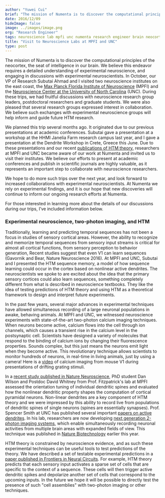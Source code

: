 ```yaml
---
author: "Yuwei Cui"
brief: "The mission of Numenta is to discover the computational principles of the neocortex, the seat of intelligence in our brain. We believe this endeavor requires a detailed understanding of experimental neuroscience"
date: 2016/12/09
hideImage: false
image: ../images/image.png
org: "Research Engineer"
tags: neuroscience lab mpfi unc numenta research engineer brain neocortex active dendrite machine intelligence
title: "Visit to Neuroscience Labs at MPFI and UNC"
type: post
---
```


The mission of Numenta is to discover the computational principles of the
neocortex, the seat of intelligence in our brain. We believe this endeavor
requires a detailed understanding of experimental neuroscience, and engaging in
discussions with experimental neuroscientists. In October, our VP of Research
Subutai Ahmad and I visited two neuroscience institutes on the east coast, the
[Max Planck Florida Institute of Neuroscience][1] (MPFI) and the
[Neuroscience Center at the University of North Carolina][2] (UNC). During these
trips, we had fruitful discussions with neuroscience research group leaders,
postdoctoral researchers and graduate students.  We were also pleased that
several research groups expressed interest in collaboration. We believe such
exchanges with experimental neuroscience groups will help inform and guide
future HTM research.

We planned this trip several months ago. It originated due to our previous
presentations at academic conferences. Subutai gave a presentation at a workshop
at the HHMI Janelia Farm research campus last year, and I gave a presentation at
the Dendrite Workshop in Crete, Greece this June. Due to these presentations and
our recent [publications of HTM theory][3], researchers at MPFI and UNC became
aware of our work at Numenta and invited us to visit their institutes. We
believe our efforts to present at academic conferences and publish in scientific
journals are highly valuable, as it represents an important step to collaborate
with neuroscience researchers.

We hope to do more such trips over the next year, and look forward to increased
collaborations with experimental neuroscientists.  At Numenta we rely on
experimental findings, and it is our hope that new discoveries will continue to
inform our ongoing research efforts at Numenta.

For those interested in learning more about the details of our discussions
during our trips, I’ve included information below.   

### Experimental neuroscience, two-photon imaging, and HTM

Traditionally, learning and predicting temporal sequences has not been a focus
in studies of sensory cortical areas. However, the ability to recognize and
memorize temporal sequences from sensory input streams is critical for almost
all cortical functions, from sensory perception to behavior generation, Recent
studies suggest that even V1 can learn sequences (Gavornik and Bear, Nature
Neuroscience 2016). At MPFI and UNC, Subutai and I presented the HTM sequence
memory, a model of how sequence learning could occur in the cortex based on
nonlinear active dendrites. The neuroscientists we spoke to are excited about
the idea that the primary sensory cortices could also learn sequences, something
completely different from what is described in neuroscience textbooks. They like
the idea of testing predictions of HTM theory and using HTM as a theoretical
framework to design and interpret future experiments.

In the past few years, several major advances in experimental techniques have
allowed simultaneous recording of a large neuronal populations in awake,
behaving animals. At MPFI and UNC, we witnessed neuroscience experiments with
state-of-the-art two-photon calcium imaging techniques. When neurons become
active, calcium flows into the cell through ion channels, which causes a
transient rise in the calcium level in the postsynaptic cell. Scientists have
designed a variety of molecules that respond to the binding of calcium ions by
changing their fluorescence properties. Sounds complex, but this just means the
neurons emit light when they become active. This revolutionary technique allows
scientists to monitor hundreds of neurons, in real-time in living animals, just
by using a camera! Here is a [video][4] of calcium imaging from mouse V1 during
presentations of drifting grating stimuli.

In a [recent study published in Nature Neuroscience][5], PhD student Dan Wilson
and Postdoc David Whitney from Prof. Fitzpatrick's lab at MPFI assessed the
orientation tuning of individual dendritic spines and evaluated how the
nonlinear dendritic property shapes the computation of cortical pyramidal
neurons. Non-linear dendrites are a key component of HTM theory and we were
impressed by this ability to record live from populations of dendritic spines of
single neurons (spines are essentially synapses). Prof. Spencer Smith at UNC has
published several important [papers on active dendrites][6]. In his lab,
researchers are now developing [next generation 2-photon imaging systems][7],
which enable simultaneously recording neuronal activities from multiple brain
areas with expanded fields of view. This technique was published in
[Nature Biotechnology][7] earlier this year.

HTM theory is constrained by neuroscience evidence, and as such these
experimental techniques can be useful tools to test predictions of the theory.
We have described a set of testable experimental predictions in a
[paper published in Frontiers in Neural Circuits][8]. For example, HTM theory
predicts that each sensory input activates a sparse set of cells that are
specific to the context of a sequence. These cells will then trigger active
dendritic spikes and depolarize another set of cells that correspond to the
upcoming inputs. In the future we hope it will be possible to directly test the
presence of such "cell assemblies" with two-photon imaging or other techniques.

[1]: https://www.maxplanckflorida.org/
[2]: https://www.med.unc.edu/neuroscience
[3]: /papers/
[4]: https://www.youtube.com/watch?v=Y6DhBBWJrJU
[5]: http://www.nature.com/neuro/journal/v19/n8/full/nn.4323.html
[6]: http://www.nature.com/nature/journal/v503/n7474/full/nature12600.html
[7]: http://www.nature.com/nbt/journal/v34/n8/full/nbt.3594.html?WT.ec_id=NBT-201608&spMailingID=52025126&spUserID=MTc1NjM1OTIxMDES1&spJobID=981583612&spReportId=OTgxNTgzNjEyS0
[8]: http://journal.frontiersin.org/article/10.3389/fncir.2016.00023/full
